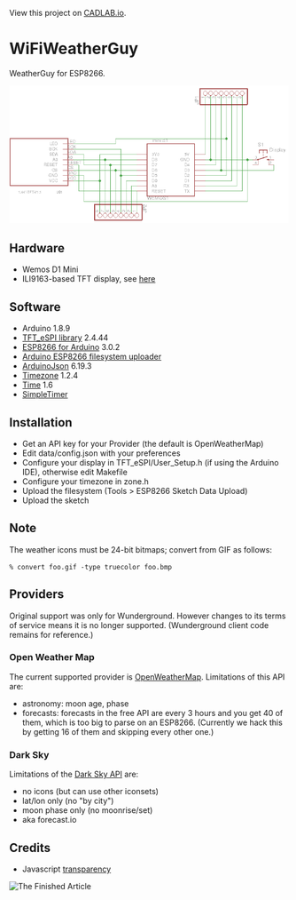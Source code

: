 View this project on [CADLAB.io](https://cadlab.io/project/1280). 

# WiFiWeatherGuy
WeatherGuy for ESP8266.

![Schematic](eagle/schematic.png)

## Hardware
- Wemos D1 Mini
- ILI9163-based TFT display, see [here](http://henrysbench.capnfatz.com/henrys-bench/arduino-displays/arduino-1-44-in-spi-tft-display-tutorial/)

## Software
- Arduino 1.8.9
- [TFT_eSPI library](https://github.com/Bodmer/TFT_eSPI) 2.4.44
- [ESP8266 for Arduino](https://github.com/esp8266/Arduino.git) 3.0.2
- [Arduino ESP8266 filesystem uploader](https://github.com/esp8266/arduino-esp8266fs-plugin)
- [ArduinoJson](http://arduinojson.org/) 6.19.3
- [Timezone](https://github.com/JChristensen/Timezone) 1.2.4
- [Time](https://github.com/PaulStoffregen/Time) 1.6
- [SimpleTimer](https://github.com/schinken/SimpleTimer)

## Installation
- Get an API key for your Provider (the default is OpenWeatherMap)
- Edit data/config.json with your preferences
- Configure your display in TFT_eSPI/User_Setup.h (if using the Arduino IDE), otherwise edit Makefile
- Configure your timezone in zone.h
- Upload the filesystem (Tools > ESP8266 Sketch Data Upload)
- Upload the sketch

## Note
The weather icons must be 24-bit bitmaps; convert from GIF as follows:

    % convert foo.gif -type truecolor foo.bmp 

## Providers
Original support was only for Wunderground. However changes to its
terms of service means it is no longer supported. (Wunderground
client code remains for reference.)

### Open Weather Map
The current supported provider is [OpenWeatherMap](https://openweathermap.org).
Limitations of this API are:
- astronomy: moon age, phase
- forecasts: forecasts in the free API are every 3 hours and you get 40 of
them, which is too big to parse on an ESP8266. (Currently we hack this by
getting 16 of them and skipping every other one.)

### Dark Sky
Limitations of the [Dark Sky API](https://darksky.net/dev/docs) are:
- no icons (but can use other iconsets)
- lat/lon only (no "by city")
- moon phase only (no moonrise/set)
- aka forecast.io

## Credits
- Javascript [transparency](https://github.com/leonidas/transparency)

![The Finished Article](eagle/wwg.png)
